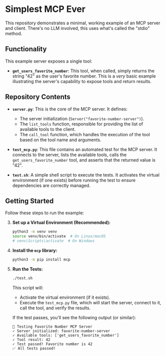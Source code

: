 # Simplest MCP Ever

This repository demonstrates a minimal, working example of an MCP server and client. There's no LLM involved, this uses what's called the "stdio" method.

## Functionality

This example server exposes a single tool:

*   **`get_users_favorite_number`**: This tool, when called, simply returns the string "42" as the user's favorite number.  This is a *very* basic example illustrating the server's capability to expose tools and return results.

## Repository Contents

*   **`server.py`**: This is the core of the MCP server. It defines:
    *   The server initialization (`Server("favorite-number-server")`).
    *   The `list_tools` function, responsible for providing the list of available tools to the client.
    *   The `call_tool` function, which handles the execution of the tool based on the tool name and arguments.

*   **`test_mcp.py`**: This file contains an automated test for the MCP server. It connects to the server, lists the available tools, calls the `get_users_favorite_number` tool, and asserts that the returned value is "42".

*   **`test.sh`**: A simple shell script to execute the tests. It activates the virtual environment (if one exists) before running the test to ensure dependencies are correctly managed.


## Getting Started

Follow these steps to run the example:

3.  **Set up a Virtual Environment (Recommended):**

    ```bash
    python3 -m venv venv
    source venv/bin/activate  # On Linux/macOS
    # venv\Scripts\activate  # On Windows
    ```

4.  **Install the `mcp` library:**

    ```bash
    python3 -m pip install mcp
    ```

5.  **Run the Tests:**

    ```bash
    ./test.sh
    ```

    This script will:
    *   Activate the virtual environment (if it exists).
    *   Execute the `test_mcp.py` file, which will start the server, connect to it, call the tool, and verify the results.

    If the test passes, you'll see the following output (or similar):

    ```
    🧪 Testing Favorite Number MCP Server
    ✓ Server initialized: favorite-number-server
    ✓ Available tools: ['get_users_favorite_number']
    ✓ Tool result: 42
    ✓ Test passed! Favorite number is 42
    ✅ All tests passed!
    ```

